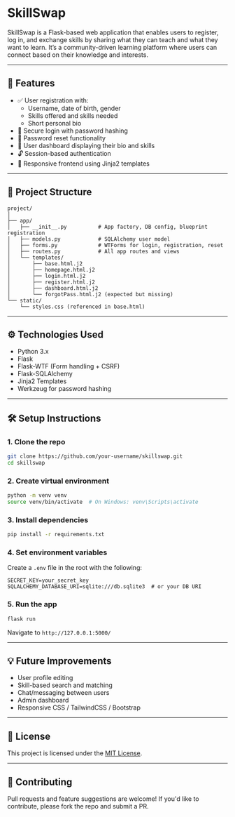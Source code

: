 # SkillSwap

SkillSwap is a Flask-based web application that enables users to register, log in, and exchange skills by sharing what they can teach and what they want to learn. It’s a community-driven learning platform where users can connect based on their knowledge and interests.

---

## 🚀 Features

- ✅ User registration with:
  - Username, date of birth, gender
  - Skills offered and skills needed
  - Short personal bio
- 🔐 Secure login with password hashing
- 🔁 Password reset functionality
- 👤 User dashboard displaying their bio and skills
- 🔓 Session-based authentication
- 🎨 Responsive frontend using Jinja2 templates

---

## 📁 Project Structure

```
project/
│
├── app/
│   ├── __init__.py          # App factory, DB config, blueprint registration
│   ├── models.py            # SQLAlchemy user model
│   ├── forms.py             # WTForms for login, registration, reset
│   ├── routes.py            # All app routes and views
│   └── templates/
│       ├── base.html.j2
│       ├── homepage.html.j2
│       ├── login.html.j2
│       ├── register.html.j2
│       ├── dashboard.html.j2
│       └── forgotPass.html.j2 (expected but missing)
└── static/
    └── styles.css (referenced in base.html)
```

---

## ⚙️ Technologies Used

- Python 3.x
- Flask
- Flask-WTF (Form handling + CSRF)
- Flask-SQLAlchemy
- Jinja2 Templates
- Werkzeug for password hashing

---

## 🛠️ Setup Instructions

### 1. Clone the repo

```bash
git clone https://github.com/your-username/skillswap.git
cd skillswap
```

### 2. Create virtual environment

```bash
python -m venv venv
source venv/bin/activate  # On Windows: venv\Scripts\activate
```

### 3. Install dependencies

```bash
pip install -r requirements.txt
```

### 4. Set environment variables

Create a `.env` file in the root with the following:

```
SECRET_KEY=your_secret_key
SQLALCHEMY_DATABASE_URI=sqlite:///db.sqlite3  # or your DB URI
```

### 5. Run the app

```bash
flask run
```

Navigate to `http://127.0.0.1:5000/`

---

## 💡 Future Improvements

- User profile editing
- Skill-based search and matching
- Chat/messaging between users
- Admin dashboard
- Responsive CSS / TailwindCSS / Bootstrap

---

## 📄 License

This project is licensed under the [MIT License](LICENSE).

---

## 🤝 Contributing

Pull requests and feature suggestions are welcome! If you'd like to contribute, please fork the repo and submit a PR.
